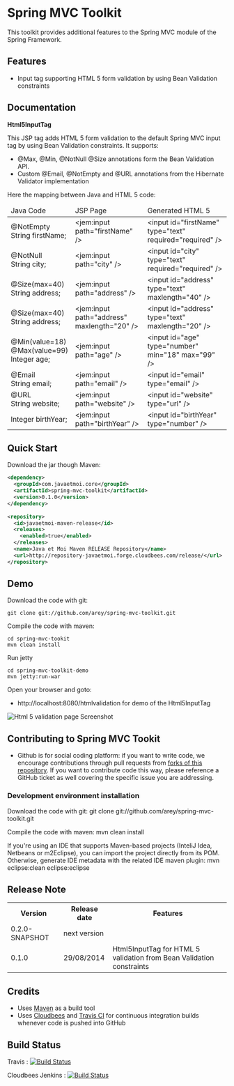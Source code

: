 # Spring MVC Toolkit #

This toolkit provides additional features to the Spring MVC module of the Spring Framework.

## Features ##

* Input tag supporting HTML 5 form validation by using Bean Validation constraints

## Documentation ##


**Html5InputTag**

This JSP tag adds HTML 5 form validation to the default Spring MVC input tag by using Bean Validation constraints.
It supports:
* @Max, @Min, @NotNull @Size annotations form the Bean Validation API.
* Custom @Email, @NotEmpty and @URL annotations from the Hibernate Validator implementation

Here the mapping between Java and HTML 5 code:
<table>
	<thead>
		<tr>
			<td>Java Code</td>
			<td>JSP Page</td>
			<td>Generated HTML 5</td>
		</tr>
	</thead>
	<tbody>
		<tr>
			<td>@NotEmpty<br>String firstName;</td>
			<td>&lt;jem:input path=&quot;firstName&quot; /&gt;</td>
			<td>&lt;input id=&quot;firstName&quot; type=&quot;text&quot; required=&quot;required&quot; /&gt;</td>
		</tr>
		<tr>
			<td>@NotNull<br>String city;</td>
			<td>&lt;jem:input path=&quot;city&quot; /&gt;</td>
			<td>&lt;input id=&quot;city&quot; type=&quot;text&quot; required=&quot;required&quot; /&gt;</td>
		</tr>		
		<tr>
			<td>@Size(max=40)<br>String address;</td>
			<td>&lt;jem:input path=&quot;address&quot; /&gt;</td>
			<td>&lt;input id=&quot;address&quot; type=&quot;text&quot; maxlength=&quot;40&quot; /&gt;</td>
		</tr>	
		<tr>
			<td>@Size(max=40)<br>String address;</td>
			<td>&lt;jem:input path=&quot;address&quot; maxlength=&quot;20&quot; /&gt;</td>
			<td>&lt;input id=&quot;address&quot; type=&quot;text&quot; maxlength=&quot;20&quot; /&gt;</td>
		</tr>	
		<tr>
			<td>@Min(value=18)<br>@Max(value=99)<br>Integer age;</td>
			<td>&lt;jem:input path=&quot;age&quot; /&gt;</td>
			<td>&lt;input id=&quot;age&quot; type=&quot;number&quot; min=&quot;18&quot; max=&quot;99&quot; /&gt;</td>
		</tr>							
		<tr>
			<td>@Email<br>String email;</td>
			<td>&lt;jem:input path=&quot;email&quot; /&gt;</td>
			<td>&lt;input id=&quot;email&quot; type=&quot;email&quot; /&gt;</td>
		</tr>
		<tr>
			<td>@URL<br>String website;</td>
			<td>&lt;jem:input path=&quot;website&quot; /&gt;</td>
			<td>&lt;input id=&quot;website&quot; type=&quot;url&quot; /&gt;</td>
		</tr>
		<tr>
			<td>Integer birthYear;</td>
			<td>&lt;jem:input path=&quot;birthYear&quot; /&gt;</td>
			<td>&lt;input id=&quot;birthYear&quot; type=&quot;number&quot; /&gt;</td>
		</tr>		
	</tbody>
</table>

## Quick Start ##

Download the jar though Maven:

```xml
<dependency>
  <groupId>com.javaetmoi.core</groupId>
  <artifactId>spring-mvc-toolkit</artifactId>
  <version>0.1.0</version>
</dependency> 
       
<repository>
  <id>javaetmoi-maven-release</id>
  <releases>
    <enabled>true</enabled>
  </releases>
  <name>Java et Moi Maven RELEASE Repository</name>
  <url>http://repository-javaetmoi.forge.cloudbees.com/release/</url>
</repository>
```


## Demo ##

Download the code with git:
```
git clone git://github.com/arey/spring-mvc-toolkit.git
```

Compile the code with maven:
```
cd spring-mvc-tookit
mvn clean install
```

Run jetty
```
cd spring-mvc-toolkit-demo
mvn jetty:run-war
```

Open your browser and goto:
* http://localhost:8080/htmlvalidation for demo of the Html5InputTag

![Html 5 validation page Screenshot](https://raw.githubusercontent.com/arey/spring-mvc-toolkit/gh-pages/img/html5-input-validation-with-spring-mvc.png "Html 5 validation page Screenshot")


## Contributing to Spring MVC Tookit ##

* Github is for social coding platform: if you want to write code, we encourage contributions through pull requests from [forks of this repository](http://help.github.com/forking/). If you want to contribute code this way, please reference a GitHub ticket as well covering the specific issue you are addressing.

### Development environment installation ###

Download the code with git:
git clone git://github.com/arey/spring-mvc-toolkit.git

Compile the code with maven:
mvn clean install

If you're using an IDE that supports Maven-based projects (InteliJ Idea, Netbeans or m2Eclipse), you can import the project directly from its POM. 
Otherwise, generate IDE metadata with the related IDE maven plugin:
mvn eclipse:clean eclipse:eclipse


## Release Note ##

<table>
  <tr>
    <th>Version</th><th>Release date</th><th>Features</th>
  </tr>
<tr>
    <td>0.2.0-SNAPSHOT</td><td>next version</td><td></td>
  </tr>
  <tr>
    <td>0.1.0</td><td>29/08/2014</td><td>Html5InputTag for HTML 5 validation from Bean Validation constraints</td>
  </tr>
</table>

## Credits ##

* Uses [Maven](http://maven.apache.org/) as a build tool
* Uses [Cloudbees](http://www.cloudbees.com/foss) and [Travis CI](www.travis-ci.org) for continuous integration builds whenever code is pushed into GitHub

## Build Status ##

Travis : [![Build
Status](https://travis-ci.org/arey/spring-mvc-toolkit.png?branch=master)](https://travis-ci.org/arey/spring-mvc-toolkit)

Cloudbees Jenkins : [![Build
Status](https://javaetmoi.ci.cloudbees.com/job/spring-mvc-toolkit/badge/icon)](https://javaetmoi.ci.cloudbees.com/job/spring-mvc-toolkit/)
